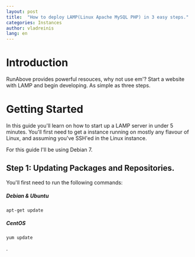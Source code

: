 ```yaml
---
layout: post
title:  "How to deploy LAMP(Linux Apache MySQL PHP) in 3 easy steps."
categories: Instances
author: vladreinis
lang: en
---
```


# Introduction #
RunAbove provides powerful resouces, why not use em'? Start a website with LAMP and begin developing. As simple as three steps.

# Getting Started #
In this guide you'll learn on how to start up a LAMP server in under 5 minutes.
You'll first need to get a instance running on mostly any flavour of Linux, and assuming you've SSH'ed in the Linux instance.

For this guide I'll be using Debian 7.

## Step 1: Updating Packages and Repositories. ##

You'll first need to run the following commands:

##### Debian & Ubuntu #####
<pre><code>apt-get update</code></pre>

##### CentOS #####
<pre><code>yum update</code></pre>.
